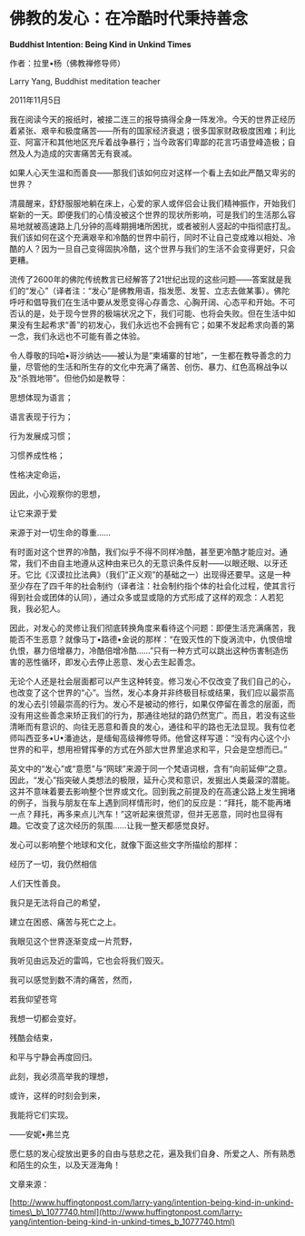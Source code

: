 # 佛教的发心：在冷酷时代秉持善念

**Buddhist Intention: Being Kind in Unkind Times**

作者：拉里•杨（佛教禅修导师）

Larry Yang, Buddhist meditation teacher

2011年11月5日

我在阅读今天的报纸时，被接二连三的报导搞得全身一阵发冷。今天的世界正经历着紧张、艰辛和极度痛苦——所有的国家经济衰退；很多国家财政极度困难；利比亚、阿富汗和其他地区充斥着战争暴行；当今政客们卑鄙的花言巧语登峰造极；自然及人为造成的灾害痛苦无有衰减。

如果人心天生温和而善良——那我们该如何应对这样一个看上去如此严酷又卑劣的世界？

清晨醒来，舒舒服服地躺在床上，心爱的家人或伴侣会让我们精神振作，开始我们崭新的一天。即便我们的心情没被这个世界的现状所影响，可是我们的生活那么容易地就被高速路上几分钟的高峰期拥堵所困扰，或者被别人竖起的中指彻底打乱。我们该如何在这个充满艰辛和冷酷的世界中前行，同时不让自己变成难以相处、冷酷的人？因为一旦自己变得固执冷酷，这个世界与我们的生活不会变得更好，只会更糟。

流传了2600年的佛陀传统教言已经解答了21世纪出现的这些问题——答案就是我们的“发心”（译者注：“发心”是佛教用语，指发愿、发誓、立志去做某事）。佛陀呼吁和倡导我们在生活中要从发愿变得心存善念、心胸开阔、心态平和开始。不可否认的是，处于现今世界的极端状况之下，我们可能、也将会失败。但在生活中如果没有生起希求“善”的初发心，我们永远也不会拥有它；如果不发起希求向善的第一念，我们永远也不可能有善之体验。

令人尊敬的玛哈•哥沙纳达——被认为是“柬埔寨的甘地”，一生都在教导善念的力量，尽管他的生活和所生存的文化中充满了痛苦、创伤、暴力、红色高棉战争以及“杀戮地带”。但他仍如是教导：

思想体现为语言；

语言表现于行为；

行为发展成习惯；

习惯养成性格；

性格决定命运，

因此，小心观察你的思想，

让它来源于爱

来源于对一切生命的尊重……

有时面对这个世界的冷酷，我们似乎不得不同样冷酷，甚至更冷酷才能应对。通常，我们不由自主地遵从这种由来已久的无意识条件反射——以眼还眼、以牙还牙。它比《汉谟拉比法典》（我们“正义观”的基础之一）出现得还要早。这是一种至少存在了四千年的社会制约（译者注：社会制约指个体的社会化过程，使其言行得到社会或团体的认同），通过众多或显或隐的方式形成了这样的观念：人若犯我，我必犯人。

因此，对发心的灵修让我们彻底转换角度来看待这个问题：即便生活充满痛苦，我能否不生恶意？就像马丁•路德•金说的那样：“在毁灭性的下旋涡流中，仇恨倍增仇恨，暴力倍增暴力，冷酷倍增冷酷……”只有一种方式可以跳出这种伤害制造伤害的恶性循环，即发心去停止恶意、发心去生起善念。

无论个人还是社会层面都可以产生这种转变。修习发心不仅改变了我们自己的心，也改变了这个世界的“心”。当然，发心本身并非终极目标或结果，我们应以最崇高的发心去引领最崇高的行为。发心不是被动的修行，如果仅停留在善念的层面，而没有用这些善念来矫正我们的行为，那通往地狱的路仍然宽广。而且，若没有这些清晰而有意识的、向往无恶意和善良的发心，通往和平的路也无法显现。我有位老师叫西亚多•U•潘迪达，是缅甸高级禅修导师。他曾这样写道：“没有内心这个小世界的和平，想用袒臂挥拳的方式在外部大世界里追求和平，只会是空想而已。”

英文中的“发心”或“意愿”与“网球”来源于同一个梵语词根，含有“向前延伸”之意。因此，“发心”指突破人类想法的极限，延升心灵和意识，发掘出人类最深的潜能。这并不意味着要去影响整个世界或文化。回到我之前提及的在高速公路上发生拥堵的例子，当我与朋友在车上遇到同样情形时，他们的反应是：“拜托，能不能再堵一点？拜托，再多来点儿汽车！”这听起来很荒谬，但并无恶意，同时也显得有趣。它改变了这次经历的氛围……让我一整天都感觉良好。

发心可以影响整个地球和文化，就像下面这些文字所描绘的那样：

经历了一切，我仍然相信

人们天性善良。

我只是无法将自己的希望，

建立在困惑、痛苦与死亡之上。

我眼见这个世界逐渐变成一片荒野，

我听见由远及近的雷鸣，它也会将我们毁灭。

我可以感觉到数不清的痛苦，然而，

若我仰望苍穹

我想一切都会变好。

残酷会结束，

和平与宁静会再度回归。

此刻，我必须高举我的理想，

或许，这样的时刻会到来，

我能将它们实现。

——安妮•弗兰克

愿仁慈的发心绽放出更多的自由与慈悲之花，遍及我们自身、所爱之人、所有熟悉和陌生的众生，以及天涯海角！

文章来源：

[http://www.huffingtonpost.com/larry-yang/intention-being-kind-in-unkind-times\_b\_1077740.html](http://www.huffingtonpost.com/larry-yang/intention-being-kind-in-unkind-times_b_1077740.html)

